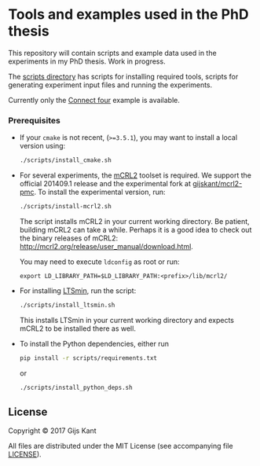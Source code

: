 # Tools and examples used in the PhD thesis

This repository will contain scripts and example data used in the experiments
in my PhD thesis. Work in progress.

The [scripts directory](scripts) has scripts for installing required tools, scripts for generating
experiment input files and running the experiments.

Currently only the [Connect four](data/connectfour) example is available.


### Prerequisites

*   If your `cmake` is not recent, (`>=3.5.1`), you may want to install a local version
    using:
    ```bash
    ./scripts/install_cmake.sh
    ```

*   For several experiments, the [mCRL2](http://mcrl2.org) toolset is required.
    We support the official 201409.1 release and the experimental fork at
    [gijskant/mcrl2-pmc](https://github.com/gijskant/mcrl2-pmc).
    To install the experimental version, run:
    ```bash
    ./scripts/install-mcrl2.sh
    ```
    The script installs mCRL2 in your current working directory.
    Be patient, building mCRL2 can take a while. Perhaps it is a good idea to check out the
    binary releases of mCRL2: http://mcrl2.org/release/user_manual/download.html.

    You may need to execute `ldconfig` as root or run:
    ```
    export LD_LIBRARY_PATH=$LD_LIBRARY_PATH:<prefix>/lib/mcrl2/
    ```

*   For installing [LTSmin](https://github.com/utwente-fmt/ltsmin),
    run the script:
    ```bash
    ./scripts/install_ltsmin.sh
    ```
    This installs LTSmin in your current working directory and expects mCRL2 to be installed
    there as well.

*   To install the Python dependencies, either run
    ```bash
    pip install -r scripts/requirements.txt
    ```
    or
    ```bash
    ./scripts/install_python_deps.sh
    ```

## License

Copyright &copy; 2017  Gijs Kant

All files are distributed under the MIT License (see accompanying file [LICENSE](LICENSE)).
